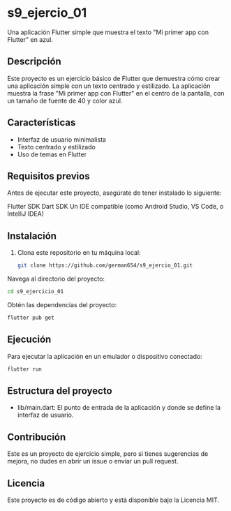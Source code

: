  # s9_ejercio_01
Una aplicación Flutter simple que muestra el texto "Mi primer app con Flutter" en azul.

## Descripción

Este proyecto es un ejercicio básico de Flutter que demuestra cómo crear una aplicación simple con un texto centrado y estilizado. La aplicación muestra la frase "Mi primer app con Flutter" en el centro de la pantalla, con un tamaño de fuente de 40 y color azul.

## Características

- Interfaz de usuario minimalista
- Texto centrado y estilizado
- Uso de temas en Flutter

## Requisitos previos
Antes de ejecutar este proyecto, asegúrate de tener instalado lo siguiente:

Flutter SDK
Dart SDK
Un IDE compatible (como Android Studio, VS Code, o IntelliJ IDEA)

## Instalación

1. Clona este repositorio en tu máquina local:

   ```bash
   git clone https://github.com/german654/s9_ejercio_01.git
   ```

Navega al directorio del proyecto:
```bash
cd s9_ejercicio_01
```

Obtén las dependencias del proyecto:
```bash
flutter pub get
```

## Ejecución
Para ejecutar la aplicación en un emulador o dispositivo conectado:
```bash
flutter run
```
##  Estructura del proyecto

- lib/main.dart: El punto de entrada de la aplicación y donde se define la interfaz de usuario.

## Contribución
Este es un proyecto de ejercicio simple, pero si tienes sugerencias de mejora, no dudes en abrir un issue o enviar un pull request.
## Licencia
Este proyecto es de código abierto y está disponible bajo la Licencia MIT.
